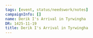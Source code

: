 ```yaml
---
tags: [event, status/needswork/notes]
campaignInfo: []
name: Derik I's Arrival in Tyrwingha
DR: 1425-11-19
title: Derik I's Arrival in Tyrwingha
---
```

